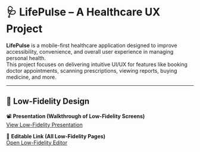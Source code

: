 # 🩺 LifePulse – A Healthcare UX Project

**LifePulse** is a mobile-first healthcare application designed to improve accessibility, convenience, and overall user experience in managing personal health.  
This project focuses on delivering intuitive UI/UX for features like booking doctor appointments, scanning prescriptions, viewing reports, buying medicine, and more.

---

## 🎨 Low-Fidelity Design

📽️ **Presentation (Walkthrough of Low-Fidelity Screens)**  
[View Low-Fidelity Presentation](https://www.figma.com/proto/KriSEM08ao2rjvV20lojhL/Lifepulse-Low-Fiedelity?node-id=1-8&p=f&t=wTSLb95NWlMC8pl2-1&scaling=scale-down&content-scaling=fixed&page-id=0%3A1)

🧩 **Editable Link (All Low-Fidelity Pages)**  
[Open Low-Fidelity Editor](https://www.figma.com/design/KriSEM08ao2rjvV20lojhL/Lifepulse-Low-Fiedelity?node-id=0-1&t=PGehZzuBqmSzSMOc-1)
